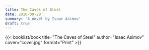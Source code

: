 ```yaml
---
title: The Caves of Steel
date: 2016-09-28
summary: 'A novel by Isaac Asimov'
draft: true
---
```


{{< booklist/book
title="The Caves of Steel"
author="Isaac Asimov"
cover="cover.jpg"
format="Print" >}}
